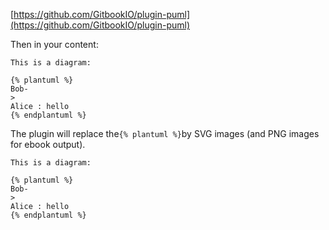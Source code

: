 [https://github.com/GitbookIO/plugin-puml](https://github.com/GitbookIO/plugin-puml)

Then in your content:

```
This is a diagram:

{% plantuml %}
Bob-
>
Alice : hello
{% endplantuml %}
```

The plugin will replace the`{% plantuml %}`by SVG images \(and PNG images for ebook output\).

```
This is a diagram:

{% plantuml %}
Bob-
>
Alice : hello
{% endplantuml %}
```



